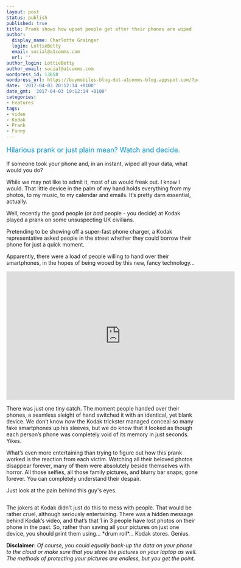 ```yaml
---
layout: post
status: publish
published: true
title: Prank shows how upset people get after their phones are wiped
author:
  display_name: Charlotte Grainger
  login: LottieBetty
  email: social@a1comms.com
  url: ''
author_login: LottieBetty
author_email: social@a1comms.com
wordpress_id: 13658
wordpress_url: https://buymobiles-blog-dot-a1comms-blog.appspot.com/?p=13658
date: '2017-04-03 20:12:14 +0100'
date_gmt: '2017-04-03 19:12:14 +0100'
categories:
- Features
tags:
- video
- Kodak
- Prank
- Funny
---
```

<p><span class="postStandFirst" style="color: #0896d5; line-height: 26px; font-size: 18px;">Hilarious prank or just plain mean? Watch and decide.</span></p>
<p>If someone took your phone and, in an instant, wiped all your data, what would you do?</p>
<p>While we may not like to admit it, most of us would freak out. I know I would. That little device in the palm of my hand holds everything from my photos, to my music, to my calendar and emails. It&rsquo;s pretty darn essential, actually.</p>
<p>Well, recently the good people (or <em>bad</em> people - you decide) at Kodak played a prank on some unsuspecting UK civilians.</p>
<p>Pretending to be showing off a super-fast phone charger, a Kodak representative asked people in the street whether they could borrow their phone for just a quick moment.</p>
<p>Apparently, there were a load of people willing to hand over their smartphones, in the hopes of being wooed by this new, fancy technology&hellip;</p>
<p><iframe src="https://www.youtube.com/embed/RBzyHvm3pyc?ecver=2" width="600" height="337" frameborder="0" allowfullscreen="allowfullscreen"></iframe></p>
<p>There was just one tiny catch. The moment people handed over their phones, a seamless sleight of hand switched it with an identical, yet blank device. We don&rsquo;t know <em>how </em>the Kodak trickster managed conceal so many fake smartphones up his sleeves, but we do know that it looked as though each person&rsquo;s phone was completely void of its memory in just seconds. Yikes.</p>
<p>What&rsquo;s even more entertaining than trying to figure out how this prank worked is the reaction from each victim. Watching all their beloved photos disappear forever, many of them were absolutely beside themselves with horror. All those selfies, all those family pictures, and blurry bar snaps; gone forever. You can completely understand their despair.</p>
<p>Just look at the pain behind this guy's eyes.</p>
<p><img class="aligncenter size-full wp-image-13661" src="https://lh3.googleusercontent.com/uCnGeIzRLbVgbKtHoOYsnDEfkgQl2xQ9OPi7JKXjgqZJnuA316iZ_XtdpRUJZsFSdQ9SlDF6zVaZ-qGwDnfCuGsH=s0" alt="" /></p>
<p>The jokers at Kodak didn&rsquo;t just do this to mess with people. That would be rather cruel, although seriously entertaining. There was a hidden message behind Kodak&rsquo;s video, and that&rsquo;s that 1 in 3 people have lost photos on their phone in the past. So, rather than saving all your pictures on just one device, you should print them using&hellip; *drum roll*&hellip; Kodak stores. Genius.</p>
<p><strong>Disclaimer: </strong><em>Of course, you could equally back-up the data on your phone to the cloud or make sure that you store the pictures on your laptop as well. The methods of protecting your pictures are endless, but you get the point.</em></p>
